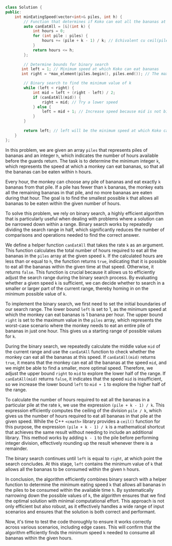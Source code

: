 ```cpp 
class Solution {
public:
    int minEatingSpeed(vector<int>& piles, int h) {
        // Function that determines if Koko can eat all the bananas at rate k in h hours.
        auto canEatAll = [&](int k) {
            int hours = 0;
            for (int pile : piles) {
                hours += (pile + k - 1) / k; // Echivalent cu ceil(pile / k)
            }
            return hours <= h;
        };
        
        // Determine bounds for binary search
       int left = 1; // Minimum speed at which Koko can eat bananas
       int right = *max_element(piles.begin(), piles.end()); // The maximum speed is the largest heap

        // Binary search to find the minimum value of k
        while (left < right) {
            int mid = left + (right - left) / 2;
            if (canEatAll(mid)) {
                right = mid; // Try a lower speed
            } else {
                left = mid + 1; // Increase speed because mid is not big enough
            }
        }
        
        return left; // left will be the minimum speed at which Koko can eat all the bananas in h hours
    }
};


```

In this problem, we are given an array `piles` that represents piles of bananas and an integer `h`, which indicates the number of hours available before the guards return. The task is to determine the minimum integer `k`, which represents the speed at which a monkey can eat bananas, so that all the bananas can be eaten within `h` hours.

Every hour, the monkey can choose any pile of bananas and eat exactly `k` bananas from that pile. If a pile has fewer than `k` bananas, the monkey eats all the remaining bananas in that pile, and no more bananas are eaten during that hour. The goal is to find the smallest possible `k` that allows all bananas to be eaten within the given number of hours.

To solve this problem, we rely on binary search, a highly efficient algorithm that is particularly useful when dealing with problems where a solution can be narrowed down within a range. Binary search works by repeatedly dividing the search range in half, which significantly reduces the number of comparisons and operations needed to find the correct answer.

We define a helper function `canEatAll` that takes the rate `k` as an argument. This function calculates the total number of hours required to eat all the bananas in the `piles` array at the given speed `k`. If the calculated hours are less than or equal to `h`, the function returns `true`, indicating that it is possible to eat all the bananas within the given time at that speed. Otherwise, it returns `false`. This function is crucial because it allows us to efficiently adjust the search range during the binary search process. By evaluating whether a given speed `k` is sufficient, we can decide whether to search in a smaller or larger part of the current range, thereby homing in on the minimum possible value of `k`.

To implement the binary search, we first need to set the initial boundaries of our search range. The lower bound `left` is set to 1, as the minimum speed at which the monkey can eat bananas is 1 banana per hour. The upper bound `right` is set to the maximum value in the `piles` array, which represents the worst-case scenario where the monkey needs to eat an entire pile of bananas in just one hour. This gives us a starting range of possible values for `k`.

During the binary search, we repeatedly calculate the middle value `mid` of the current range and use the `canEatAll` function to check whether the monkey can eat all the bananas at this speed. If `canEatAll(mid)` returns `true`, it means that the monkey can eat all the bananas at the speed `mid`, and we might be able to find a smaller, more optimal speed. Therefore, we adjust the upper bound `right` to `mid` to explore the lower half of the range. If `canEatAll(mid)` returns `false`, it indicates that the speed `mid` is insufficient, so we increase the lower bound `left` to `mid + 1` to explore the higher half of the range.

To calculate the number of hours required to eat all the bananas in a particular pile at the rate `k`, we use the expression `(pile + k - 1) / k`. This expression efficiently computes the ceiling of the division `pile / k`, which gives us the number of hours required to eat all bananas in that pile at the given speed. While the C++ `<cmath>` library provides a `ceil()` function for this purpose, the expression `(pile + k - 1) / k` is a mathematical shortcut that achieves the same result without needing to include an additional library. This method works by adding `k - 1` to the pile before performing integer division, effectively rounding up the result whenever there is a remainder.

The binary search continues until `left` is equal to `right`, at which point the search concludes. At this stage, `left` contains the minimum value of `k` that allows all the bananas to be consumed within the given `h` hours.

In conclusion, the algorithm efficiently combines binary search with a helper function to determine the minimum eating speed `k` that allows all bananas in the piles to be consumed within the available time `h`. By systematically narrowing down the possible values of `k`, the algorithm ensures that we find the optimal solution with minimal computational effort. This approach is not only efficient but also robust, as it effectively handles a wide range of input scenarios and ensures that the solution is both correct and performant.

Now, it's time to test the code thoroughly to ensure it works correctly across various scenarios, including edge cases. This will confirm that the algorithm efficiently finds the minimum speed `k` needed to consume all bananas within the given hours.